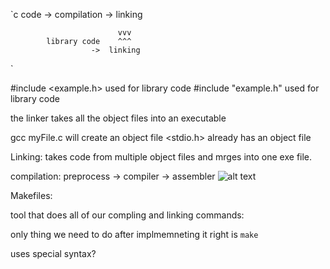 `c code -> compilation -> linking

                            vvv
            library code    ^^^ 
                      ->  linking
`

#include <example.h> used for library code
#include "example.h" used for library code

the linker takes all the object files into an executable

gcc myFile.c will create an object file
<stdio.h> already has an object file

Linking: takes code from multiple object files and mrges into one exe file.

compilation:
    preprocess -> compiler -> assembler
![alt text](di)


Makefiles:

tool that does all of our compling and linking commands:

only thing we need to do after implmemneting it right is `make`

uses special syntax?